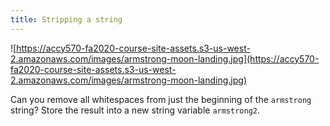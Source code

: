 ```yaml
---
title: Stripping a string
---
```


![https://accy570-fa2020-course-site-assets.s3-us-west-2.amazonaws.com/images/armstrong-moon-landing.jpg](https://accy570-fa2020-course-site-assets.s3-us-west-2.amazonaws.com/images/armstrong-moon-landing.jpg)

Can you remove all whitespaces from just the beginning of the `armstrong` string? Store the result into a new string variable `armstrong2`.
